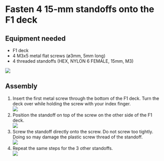 # Fasten 4 15-mm standoffs onto the F1 deck

## Equipment needed

- F1 deck
- 4 M3x5 metal flat screws (ø3mm, 5mm long)
- 4 threaded standoffs (HEX, NYLON 6 FEMALE, 15mm, M3)

![](../assets/IMG_5192.JPG)

## Assembly

1. Insert the first metal screw through the bottom of the F1 deck. Turn the deck over while holding the screw with your index finger.    
    ![](../assets/_MG_5213.JPG)  
2. Position the standoff on top of the screw on the other side of the F1 deck.    
    ![](../assets/_MG_5214.JPG)  
3. Screw the standoff directly onto the screw. Do not screw too tightly. Doing so may damage the plastic screw thread of the standoff.   
    ![](../assets/_MG_5215.JPG)  
4. Repeat the same steps for the 3 other standoffs.   
    ![](../assets/_MG_5216.JPG)



